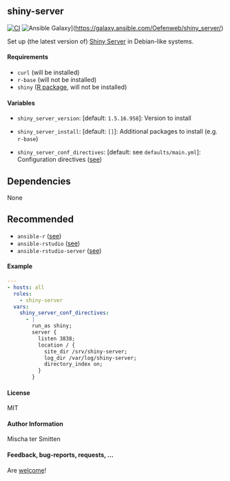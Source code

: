 ## shiny-server

[![CI](https://github.com/Oefenweb/ansible-shiny-server/workflows/CI/badge.svg)](https://github.com/Oefenweb/ansible-shiny-server/actions?query=workflow%3ACI)
![Ansible Galaxy](http://img.shields.io/badge/ansible--galaxy-shiny--server-blue.svg)](https://galaxy.ansible.com/Oefenweb/shiny_server/)

Set up (the latest version of) [Shiny Server](https://www.rstudio.com/products/shiny/shiny-server/) in Debian-like systems.

#### Requirements

* `curl` (will be installed)
* `r-base` (will not be installed)
* `shiny` ([R package](https://cran.r-project.org/web/packages/shiny/index.html), will not be installed)

#### Variables

* `shiny_server_version`: [default: `1.5.16.958`]: Version to install
* `shiny_server_install`: [default: `[]`]: Additional packages to install (e.g. `r-base`)

* `shiny_server_conf_directives`: [default: see `defaults/main.yml`]: Configuration directives ([see](http://docs.rstudio.com/shiny-server/#default-configuration))

## Dependencies

None

## Recommended

* `ansible-r` ([see](https://github.com/Oefenweb/ansible-r))
* `ansible-rstudio` ([see](https://github.com/Oefenweb/ansible-rstudio))
* `ansible-rstudio-server` ([see](https://github.com/Oefenweb/ansible-rstudio-server))

#### Example

```yaml
---
- hosts: all
  roles:
    - shiny-server
  vars:
    shiny_server_conf_directives:
      - |
        run_as shiny;
        server {
          listen 3838;
          location / {
            site_dir /srv/shiny-server;
            log_dir /var/log/shiny-server;
            directory_index on;
          }
        }

```

#### License

MIT

#### Author Information

Mischa ter Smitten

#### Feedback, bug-reports, requests, ...

Are [welcome](https://github.com/Oefenweb/ansible-shiny-server/issues)!
